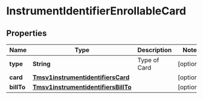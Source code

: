 
# InstrumentIdentifierEnrollableCard

## Properties
Name | Type | Description | Notes
------------ | ------------- | ------------- | -------------
**type** | **String** | Type of Card |  [optional]
**card** | [**Tmsv1instrumentidentifiersCard**](Tmsv1instrumentidentifiersCard.md) |  |  [optional]
**billTo** | [**Tmsv1instrumentidentifiersBillTo**](Tmsv1instrumentidentifiersBillTo.md) |  |  [optional]



